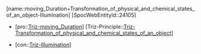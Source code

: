 ﻿---
type: TrizContradiction
aliases:
- moving_Duration+Transformation_of_physical_and_chemical_states_of_an_object-Illumination
license: CC BY-SA 4.0
copyright: https://github.com/SpocWeb
IsDeleted: false
IsReadOnly: false
Confidential: public
tags: 
- Triz/Contradiction
---
[name::moving_Duration+Transformation_of_physical_and_chemical_states_of_an_object-Illumination]
[SpocWebEntityId::24105]
+ [pro::[Triz-moving_Duration](tech/Triz/Parameter/Triz-moving_Duration.md)]
[Triz-Principle::[Triz-Transformation_of_physical_and_chemical_states_of_an_object](tech/Triz/Principle/Triz-Transformation_of_physical_and_chemical_states_of_an_object.md)]
- [con::[Triz-Illumination](tech/Triz/Parameter/Triz-Illumination.md)]

